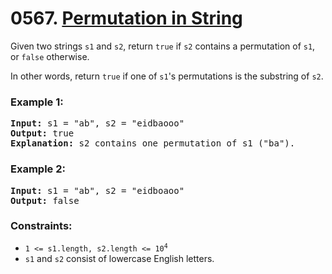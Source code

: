 # 0567. [Permutation in String]()

Given two strings `s1` and `s2`, return `true` if `s2` contains a permutation of `s1`, or `false` otherwise.

In other words, return `true` if one of `s1`'s permutations is the substring of `s2`.

### **Example 1:**

<pre>
<strong>Input:</strong> s1 = "ab", s2 = "eidbaooo"
<strong>Output:</strong> true
<strong>Explanation:</strong> s2 contains one permutation of s1 ("ba").
</pre>

### **Example 2:**

<pre>
<strong>Input:</strong> s1 = "ab", s2 = "eidboaoo"
<strong>Output:</strong> false
</pre>

### **Constraints:**

- <code>1 <= s1.length, s2.length <= 10<sup>4</sup></code>
- `s1` and `s2` consist of lowercase English letters.
